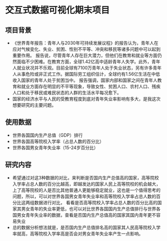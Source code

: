 # 交互式数据可视化期末项目
## 项目背景
- 《世界青年报告：青年人与2030年可持续发展议程》的报告认为，青年人在应对气候变化、失业、贫困、性别不平等、冲突和移民等诸多问题中可以起到重要作用。
报告说，尽管青年人存在巨大潜力，但他们在教育和就业等方面仍然面临不少困难。在教育方面，全球1.42亿高中适龄青年人失学。此外，青年人就业状况并不乐观。目前全球有7100万青年人处于失业状态，另有许多青年人从事危险或非正式工作。据国际劳工组织估计，全球约有1.56亿生活在中低收入国家的青年人处于贫困当中。
报告强调，国家内部和国家之间在青年人教育和就业方面存在明显的不平等现象，导致女性、贫困人口、农村人口、残疾人口和处于移民或难民状态的人群的生活水平每况愈下。
- 国家的经济水平与人民的受教育程度到底对青年失业率影响有多大，是我这次想要研究的主要问题。
## 使用数据
- 世界各国国内生产总值（GDP）排行
- 世界各国高等院校入学率（占总人数的百分比）
- 世界各国男女青年失业率（15-24岁百分比）
## 研究内容
- 希望通过对这3种数据的对比，来判断是否国内生产总值高的国家，高等院校入学率占总人数的百分比越高，即越发达的国家人民上高等院校的机会越大，
上了高等院校的人是否比其他普通人更能够稳定就业，这也是一个值得思考的问题，所以，可以对世界各国男女青年失业率和高等院校入学率占总人数的百分比这两组数据进行对比，
看看是否高等院校入学率占总人数的百分比高的国家其男女青年的失业率更低，也可以对比世界各国国内生产总值排行与世界各国男女青年失业率的数据，查看是否国内生产总值高的国家其国内青年更不容易失业
- 总的数据分析想法就是，是否国内生产总值排名高的国家其人民高等院校入学率就高，高等院校入学率高是否会对男女青年失业率产生一点影响。
